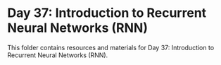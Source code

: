# Day 37: Introduction to Recurrent Neural Networks (RNN)

This folder contains resources and materials for Day 37: Introduction to Recurrent Neural Networks (RNN).
